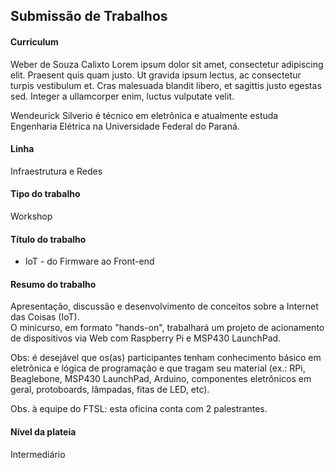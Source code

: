 ## Submissão de Trabalhos

#### Curriculum 

Weber de Souza Calixto Lorem ipsum dolor sit amet, consectetur adipiscing elit. Praesent quis quam justo. Ut gravida ipsum lectus, ac consectetur turpis vestibulum et. Cras malesuada blandit libero, et sagittis justo egestas sed. Integer a ullamcorper enim, luctus vulputate velit.

Wendeurick Silverio é técnico em eletrônica e atualmente estuda Engenharia Elétrica na Universidade Federal do Paraná.

#### Linha 
Infraestrutura e Redes

#### Tipo do trabalho 
Workshop

#### Título do trabalho   
- IoT - do Firmware ao Front-end  

#### Resumo do trabalho 
Apresentação, discussão e desenvolvimento de conceitos sobre a Internet das Coisas (IoT).  
O minicurso, em formato "hands-on", trabalhará um projeto de acionamento de dispositivos via Web com Raspberry Pi e MSP430 LaunchPad.  

Obs: é desejável que os(as) participantes tenham conhecimento básico em eletrônica e lógica de programação e que tragam seu material (ex.: RPi, Beaglebone, MSP430 LaunchPad, Arduino, componentes eletrônicos em geral, protoboards, lâmpadas, fitas de LED, etc).

Obs. à equipe do FTSL: esta oficina conta com 2 palestrantes.

#### Nível da plateia 
Intermediário